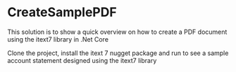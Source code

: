 # CreateSamplePDF
This solution is to show a quick overview on how to create a PDF document using the itext7 library in .Net Core

Clone the project, install the itext 7 nugget package and run to see a sample account statement designed using the itext7 library
